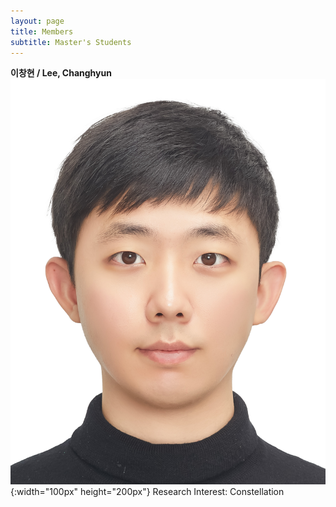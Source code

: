 ```yaml
---
layout: page
title: Members
subtitle: Master's Students
---
```


**이창현 / Lee, Changhyun**<br>
![이창현](assets/img/이창현.jpg){:width="100px" height="200px"}
Research Interest: Constellation
